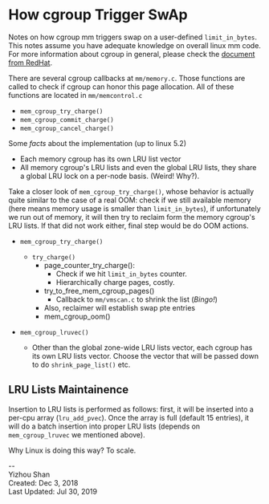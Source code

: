 # How cgroup Trigger SwAp

Notes on how cgroup mm triggers swap on a user-defined `limit_in_bytes`.
This notes assume you have adequate knowledge on overall linux mm code.
For more information about cgroup in general, please check the [document from RedHat](https://access.redhat.com/documentation/en-us/red_hat_enterprise_linux/6/html/resource_management_guide/ch01).

There are several cgroup callbacks at `mm/memory.c`. Those functions are called to check if cgroup can honor this page allocation.
All of these functions are located in `mm/memcontrol.c`

- `mem_cgroup_try_charge()`
- `mem_cgroup_commit_charge()`
- `mem_cgroup_cancel_charge()`

Some *facts* about the implementation (up to linux 5.2)

- Each memory cgroup has its own LRU list vector
- All memory cgroup's LRU lists and even the global LRU lists, they share a global LRU lock on a per-node basis. (Weird! Why?).

Take a closer look of `mem_cgroup_try_charge()`, whose behavior is actually
quite similar to the case of a real OOM: check if we still available
memory (here means memory usage is smaller than `limit_in_bytes`),
if unfortunately we run out of memory, it will then try to reclaim
form the memory cgroup's LRU lists. If that did not work either,
final step would be do OOM actions.

- `mem_cgroup_try_charge()`
    - `try_charge()`
        - page_counter_try_charge():
            - Check if we hit `limit_in_bytes` counter.
            - Hierarchically charge pages, costly.
        - try_to_free_mem_cgroup_pages()
            - Callback to `mm/vmscan.c` to shrink the list (*Bingo!*)
	    - Also, reclaimer will establish swap pte entries
        - mem_cgroup_oom()

- `mem_cgroup_lruvec()`
	- Other than the global zone-wide LRU lists vector, each cgroup has its own LRU lists vector.
	Choose the vector that will be passed down to do `shrink_page_list()` etc.

## LRU Lists Maintainence

Insertion to LRU lists is performed as follows: first, it will be inserted into a
per-cpu array (`lru_add_pvec`). Once the array is full (default 15 entries),
it will do a batch insertion into proper LRU lists (depends on `mem_cgroup_lruvec` we mentioned above).

Why Linux is doing this way? To scale.

--  
Yizhou Shan  
Created: Dec 3, 2018  
Last Updated: Jul 30, 2019
